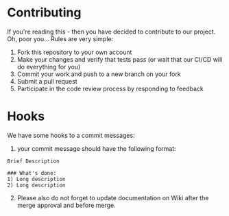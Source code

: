 # Contributing

If you're reading this - then you have decided to contribute to our project. Oh, poor you...
Rules are very simple:
1. Fork this repository to your own account
2. Make your changes and verify that tests pass (or wait that our CI/CD will do everything for you)
3. Commit your work and push to a new branch on your fork
4. Submit a pull request
5. Participate in the code review process by responding to feedback

# Hooks 

We have some hooks to a commit messages:
1) your commit message should have the following format:
```
Brief Description

### What's done:
1) Long description
2) Long description  
```

2) Please also do not forget to update documentation on Wiki after the merge approval and before merge.